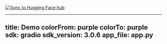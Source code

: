 [![Sync to Hugging Face hub](https://github.com/thevivotran/hugging-face-test/actions/workflows/main.yml/badge.svg)](https://github.com/thevivotran/hugging-face-test/actions/workflows/main.yml)

---
title: Demo
colorFrom: purple
colorTo: purple
sdk: gradio
sdk_version: 3.0.6
app_file: app.py
---
